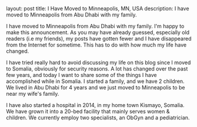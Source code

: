 layout: post
title: I Have Moved to Minneapolis, MN, USA
description: I have moved to Minneapolis from Abu Dhabi with my family.


I have moved to Minneapolis from Abu Dhabi with my family. I'm happy to make this announcement. As you may have already guessed, especially old readers (i.e my friends), my posts have gotten fewer and I have disappeared from the Internet for sometime. This has to do with how much my life have changed.

I have tried really hard to avoid discussing my life on this blog since I moved to Somalia, obviously for security reasons. A lot has changed over the past few years, and today I want to share some of the things I have accomplished while in Somalia. I started a family, and we have 2 children. We lived in Abu Dhabi for 4 years and we just moved to Minneapolis to be near my wife's family.

I have also started a hospital in 2014, in my home town Kismayo, Somalia. We have grown it into a 20-bed facility that mainly serves women & children. We currently employ two specialists, an ObGyn and a pediatrician. 





